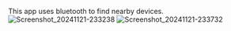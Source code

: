 This app uses bluetooth to find nearby devices.
![Screenshot_20241121-233238](https://github.com/user-attachments/assets/1d4a32bc-c3d0-4263-9ade-a5f9daa95b98)
![Screenshot_20241121-233732](https://github.com/user-attachments/assets/def863c8-9570-4216-9a57-a540da8e33bf)


